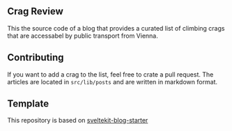 ## Crag Review

This the source code of a blog that provides a curated list of climbing crags that are accessabel by public transport from Vienna.

## Contributing

If you want to add a crag to the list, feel free to crate a pull request. The articles are located in `src/lib/posts` and are written in markdown format.

## Template

This repository is based on [sveltekit-blog-starter](https://github.com/josh-collinsworth/sveltekit-blog-starter)

